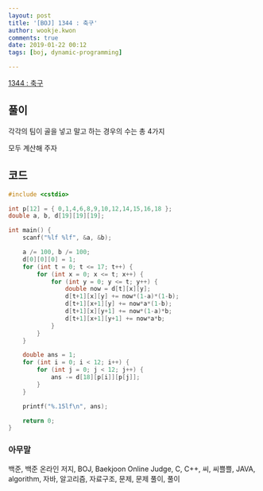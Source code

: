 ```yaml
---
layout: post
title: '[BOJ] 1344 : 축구'
author: wookje.kwon
comments: true
date: 2019-01-22 00:12
tags: [boj, dynamic-programming]

---
```


[1344 : 축구](https://www.acmicpc.net/problem/1344)  

## 풀이

각각의 팀이 골을 넣고 말고 하는 경우의 수는 총 4가지  

모두 계산해 주자

## 코드

```cpp
#include <cstdio>

int p[12] = { 0,1,4,6,8,9,10,12,14,15,16,18 };
double a, b, d[19][19][19];

int main() {
    scanf("%lf %lf", &a, &b);

    a /= 100, b /= 100;
    d[0][0][0] = 1;
    for (int t = 0; t <= 17; t++) {
        for (int x = 0; x <= t; x++) {
            for (int y = 0; y <= t; y++) {
                double now = d[t][x][y];
                d[t+1][x][y] += now*(1-a)*(1-b);
                d[t+1][x+1][y] += now*a*(1-b);
                d[t+1][x][y+1] += now*(1-a)*b;
                d[t+1][x+1][y+1] += now*a*b;
            }
        }
    }

    double ans = 1;
    for (int i = 0; i < 12; i++) {
        for (int j = 0; j < 12; j++) {
            ans -= d[18][p[i]][p[j]];
        }
    }

    printf("%.15lf\n", ans);

    return 0;
}
```  

### 아무말  
백준, 백준 온라인 저지, BOJ, Baekjoon Online Judge, C, C++, 씨, 씨쁠쁠, JAVA, algorithm, 자바, 알고리즘, 자료구조, 문제, 문제 풀이, 풀이
